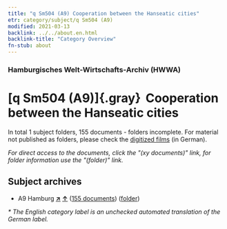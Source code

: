 ```yaml
---
title: "q Sm504 (A9) Cooperation between the Hanseatic cities"
etr: category/subject/q Sm504 (A9)
modified: 2021-03-13
backlink: ../../about.en.html
backlink-title: "Category Overview"
fn-stub: about
---
```


### Hamburgisches Welt-Wirtschafts-Archiv (HWWA)
# [q Sm504 (A9)]{.gray}&#8201; Cooperation between the Hanseatic cities&#160; 





In total 1 subject folders, 155 documents - folders incomplete.
For material not published as folders, please check the [digitized films](/film/h1_sh) (in German).

_For direct access to the documents, click the "(xy documents)" link, for folder information use the "(folder)" link._

## Subject archives


- A9 Hamburg [**&nearr;**](../../../geo/i/140905/about.en.html "Hamburg (all folders)") [**&uarr;**](../../../geo/about.en.html#A9 "Country category system") (<a href="https://pm20.zbw.eu/dfgview/sh/140905,146082" title="about: Hamburg : Cooperation between the Hanseatic cities" target="_blank">155 documents</a>) ([folder](http://purl.org/pressemappe20/folder/sh/140905,146082))


_* The English category label is an unchecked automated translation of the German label._

